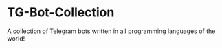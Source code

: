 # TG-Bot-Collection
A collection of Telegram bots written in all programming languages of the world!
